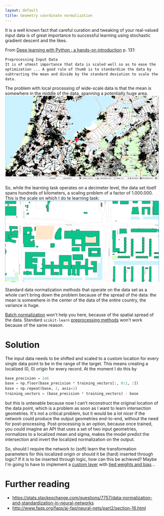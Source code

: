 ```yaml
---
layout: default
title: Geometry coordinate normalization
---
```


It is a well known fact that careful curation and tweaking of your real-valued input data is of great importance to successful learning using stochastic gradient descent and the likes.

From [Deep learning with Python : a hands-on introduction](http://www.apress.com/gp/book/9781484227657) p. 131:
```
Preprocessing Input Data
It is of utmost importance that data is scaled well so as to ease the optimization ... A good rule of thumb is to standardize the data by subtracting the mean and divide by the standard deviation to scale the data.
```

The problem with local processing of wide-scale data is that the mean is somewhere in the middle of the data, spanning a potentially huge area. 
![x marks the mean spot](/images/spread-and-mean.png)

So, while the learning task operates on a decimeter level, the data set itself spans hundreds of kilometers, a scaling problem of a factor of 1.000.000. This is the scale on which I do te learning task:
![local topology](/images/local-topology.png)

Standard data normalization methods that operate on the data set as a whole can't bring down the problem because of the spread of the data: the mean is somewhere in the center of the data of the entire country, the variance is huge.

[Batch normalization](https://arxiv.org/abs/1502.03167) won't help you here, because of the spatial spread of the data. Standard `scikit-learn` [preprocessing methods](http://scikit-learn.org/stable/auto_examples/preprocessing/plot_all_scaling.html#sphx-glr-auto-examples-preprocessing-plot-all-scaling-py) won't work because of the same reason.

# Solution
The input data needs to be shifted and scaled to a custom location for every single data point to be in the range of the target. This means creating a localized (0, 0) origin for every record. At the moment I do this by
```python
base_precision = 1e6
base = np.floor(base_precision * training_vectors[:, 0:1, :])
base = np.repeat(base, 2, axis=1)
training_vectors = (base_precision * training_vectors) - base
```

but this is untenable because now I can't reconstruct the original location of the data point, which is a problem as soon as I want to learn intersection geometries. It's not a critical problem, but it would be a lot nicer if the network could produce the output geometries end-to-end, without the need for post-processing. Post-processing is an option, because once trained, you could imagine an API that uses a set of two input geometries, normalizes to a localized mean and sigma, makes the model predict the intersection and invert the localized normalization on the output.

So, should I require the network to (soft) learn the transformation parameters for this localized origin or should it be (hard) inserted through logic? If it is to be inserted through logic, how can this be achieved? Maybe I'm going to have to implement a [custom layer](https://keras.io/layers/about-keras-layers/#about-keras-layers) with [tied weights and bias](https://stackoverflow.com/questions/39564579/keras-reuse-weights-from-a-previous-layer-converting-to-keras-tensor)...

# Further reading
- https://stats.stackexchange.com/questions/7757/data-normalization-and-standardization-in-neural-networks 
- http://www.faqs.org/faqs/ai-faq/neural-nets/part2/section-16.html 
